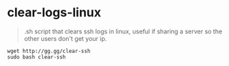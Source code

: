 # clear-logs-linux
> .sh script that clears ssh logs in linux, useful if sharing a server so the other users don't get your ip.

`wget http://gg.gg/clear-ssh` <br /> `sudo bash clear-ssh`

